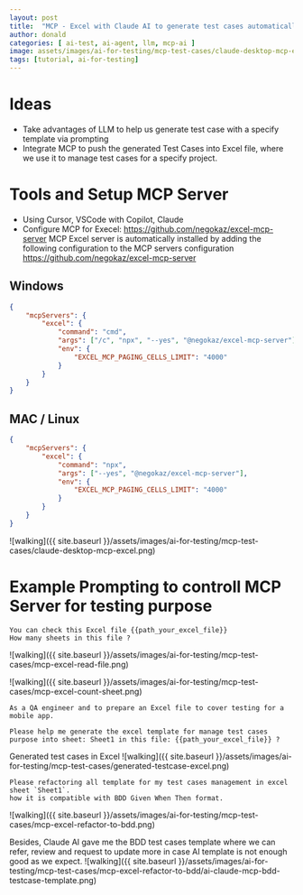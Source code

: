 ```yaml
---
layout: post
title:  "MCP - Excel with Claude AI to generate test cases automatically"
author: donald
categories: [ ai-test, ai-agent, llm, mcp-ai ]
image: assets/images/ai-for-testing/mcp-test-cases/claude-desktop-mcp-excel.png
tags: [tutorial, ai-for-testing]
---
```


# Ideas
- Take advantages of LLM to help us generate test case with a specify template via prompting
- Integrate MCP to push the generated Test Cases into Excel file, where we use it to manage test cases for a specify project.

# Tools and Setup MCP Server
- Using Cursor, VSCode with Copilot, Claude
- Configure MCP for Execel: https://github.com/negokaz/excel-mcp-server
MCP Excel server is automatically installed by adding the following configuration to the MCP servers configuration
https://github.com/negokaz/excel-mcp-server

## Windows
```json
{
    "mcpServers": {
        "excel": {
            "command": "cmd",
            "args": ["/c", "npx", "--yes", "@negokaz/excel-mcp-server"],
            "env": {
                "EXCEL_MCP_PAGING_CELLS_LIMIT": "4000"
            }
        }
    }
}
```

## MAC / Linux
```json
{
    "mcpServers": {
        "excel": {
            "command": "npx",
            "args": ["--yes", "@negokaz/excel-mcp-server"],
            "env": {
                "EXCEL_MCP_PAGING_CELLS_LIMIT": "4000"
            }
        }
    }
}
```

![walking]({{ site.baseurl }}/assets/images/ai-for-testing/mcp-test-cases/claude-desktop-mcp-excel.png)


# Example Prompting to controll MCP Server for testing purpose

```
You can check this Excel file {{path_your_excel_file}}
How many sheets in this file ?
```
![walking]({{ site.baseurl }}/assets/images/ai-for-testing/mcp-test-cases/mcp-excel-read-file.png)

![walking]({{ site.baseurl }}/assets/images/ai-for-testing/mcp-test-cases/mcp-excel-count-sheet.png)

```
As a QA engineer and to prepare an Excel file to cover testing for a mobile app.

Please help me generate the excel template for manage test cases purpose into sheet: Sheet1 in this file: {{path_your_excel_file}} ?
```

Generated test cases in Excel
![walking]({{ site.baseurl }}/assets/images/ai-for-testing/mcp-test-cases/generated-testcase-excel.png)

```
Please refactoring all template for my test cases management in excel sheet `Sheet1`.
how it is compatible with BDD Given When Then format.
```

![walking]({{ site.baseurl }}/assets/images/ai-for-testing/mcp-test-cases/mcp-excel-refactor-to-bdd.png)

Besides, Claude AI gave me the BDD test cases template where we can refer, review and request to update more in case AI template is not enough good as we expect.
![walking]({{ site.baseurl }}/assets/images/ai-for-testing/mcp-test-cases/mcp-excel-refactor-to-bdd/ai-claude-mcp-bdd-testcase-template.png)